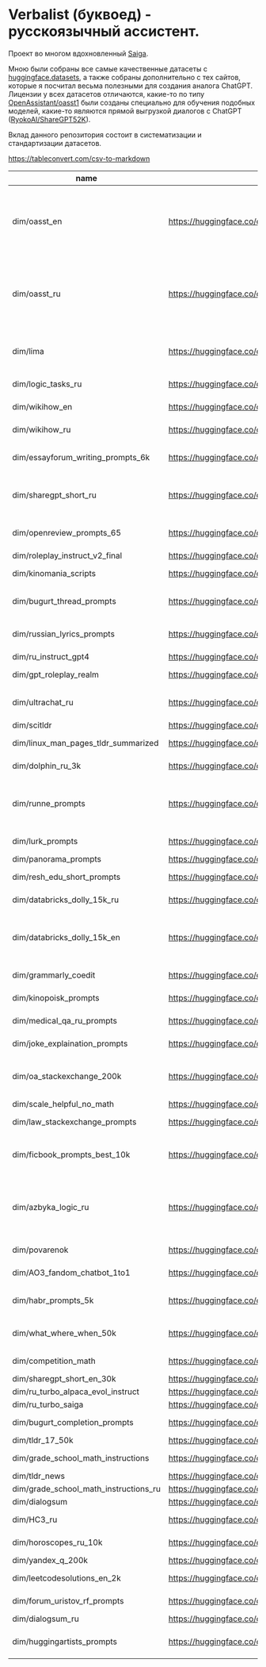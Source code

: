 # Verbalist (буквоед) - русскоязычный ассистент.

Проект во многом вдохновленный [Saiga](https://huggingface.co/IlyaGusev/saiga2_7b_lora).

Мною были собраны все самые качественные датасеты с [huggingface.datasets](https://huggingface.co/datasets), а также собраны дополнительно с тех сайтов, которые я посчитал весьма полезными для создания аналога ChatGPT. Лицензии у всех датасетов отличаются, какие-то по типу [OpenAssistant/oasst1](https://huggingface.co/datasets/OpenAssistant/oasst1) были созданы специально для обучения подобных моделей, какие-то являются прямой выгрузкой диалогов с ChatGPT ([RyokoAI/ShareGPT52K](https://huggingface.co/datasets/RyokoAI/ShareGPT52K)).

Вклад данного репозитория состоит в систематизации и стандартизации датасетов.

https://tableconvert.com/csv-to-markdown

|name                                 |link                                                                 |description                                                                                                                                                                                                                                                                                                                                                                                                                                                                                                               |original_name                                                 |original_source                                                                                        |preparation_script                                                                                       |language|
|-------------------------------------|---------------------------------------------------------------------|--------------------------------------------------------------------------------------------------------------------------------------------------------------------------------------------------------------------------------------------------------------------------------------------------------------------------------------------------------------------------------------------------------------------------------------------------------------------------------------------------------------------------|--------------------------------------------------------------|-------------------------------------------------------------------------------------------------------|---------------------------------------------------------------------------------------------------------|--------|
|dim/oasst_en                         |https://huggingface.co/datasets/dim/oasst_en                         |OpenAssistant Conversations Dataset на английском языке, профильтрованный вручную мной. В оригинальном датасете около 30% диалогов не являются корректными. Иногда пользователь который отыгрывает ассистента грубит пользователю, иногда люди просто отвечали не знаю на вопросы, некоторые вопросы были недостаточно научными или слишком короткими. Данную разметку вы можете посмотреть посмотреть по этой ссылке https://docs.google.com/spreadsheets/d/117t5-Tr-dxdODpyFBkBg5R8GklYBlsvBfeDyjqwz2pA/edit?usp=sharing|2023-04-12_oasst_ready.messages.jsonl.gz                      |https://huggingface.co/datasets/OpenAssistant/oasst1/blob/main/2023-04-12_oasst_ready.messages.jsonl.gz|https://github.com/dmitrymailk/verbalist/tree/master/verbalist/datasets/oasst                            |en      |
|dim/oasst_ru                         |https://huggingface.co/datasets/dim/oasst_ru                         |OpenAssistant Conversations Dataset на русском языке, профильтрованный вручную мной. В оригинальном датасете около 30% диалогов не являются корректными. Иногда пользователь который отыгрывает ассистента грубит пользователю, иногда люди просто отвечали не знаю на вопросы, некоторые вопросы были недостаточно научными или слишком короткими. Данную разметку вы можете посмотреть посмотреть по этой ссылке https://docs.google.com/spreadsheets/d/1uiOnqxiytuxrB6u6q2pMSdnMfqjT3arfg8DlT-OWlb0/edit?usp=sharing   |2023-04-12_oasst_ready.messages.jsonl.gz                      |https://huggingface.co/datasets/OpenAssistant/oasst1/blob/main/2023-04-12_oasst_ready.messages.jsonl.gz|https://github.com/dmitrymailk/verbalist/tree/master/verbalist/datasets/oasst                            |ru      |
|dim/lima                             |https://huggingface.co/datasets/dim/lima                             |Датасет состоящий и 1000 качественных обучающих примеров на английском языке. Stack Exchange (STEM), Stack Exchange (Other), wikiHow, Pushshift r/WritingPrompts, Natural Instructions, уникальные инструкции составленные авторами статьи. Больше об этом можно прочитать тут https://arxiv.org/pdf/2305.11206.pdf                                                                                                                                                                                                       |GAIR/lima                                                     |https://huggingface.co/datasets/GAIR/lima                                                              |https://github.com/dmitrymailk/verbalist/tree/master/verbalist/datasets/lima                             |en      |
|dim/logic_tasks_ru                   |https://huggingface.co/datasets/dim/logic_tasks_ru                   |Детские задачки на логику с сайта https://www.potehechas.ru/zadachi/zadachi.shtml                                                                                                                                                                                                                                                                                                                                                                                                                                         |Логические задачи - Логика и нестандартное мышление           |https://www.potehechas.ru/zadachi/zadachi.shtml                                                        |https://github.com/dmitrymailk/verbalist/tree/master/verbalist/datasets/logic_tasks_ru                   |ru      |
|dim/wikihow_en                       |https://huggingface.co/datasets/dim/wikihow_en                       |Англоязычные статьи с сайта wikihow                                                                                                                                                                                                                                                                                                                                                                                                                                                                                       |0x22almostEvil/multilingual-wikihow-qa-16k                    |https://huggingface.co/datasets/0x22almostEvil/multilingual-wikihow-qa-16k                             |https://github.com/dmitrymailk/verbalist/tree/master/verbalist/datasets/wiki_how                         |en      |
|dim/wikihow_ru                       |https://huggingface.co/datasets/dim/wikihow_ru                       |Русскоязычные статьи с сайта wikihow                                                                                                                                                                                                                                                                                                                                                                                                                                                                                      |0x22almostEvil/multilingual-wikihow-qa-16k                    |https://huggingface.co/datasets/0x22almostEvil/multilingual-wikihow-qa-16k                             |https://github.com/dmitrymailk/verbalist/tree/master/verbalist/datasets/wiki_how                         |ru      |
|dim/essayforum_writing_prompts_6k    |https://huggingface.co/datasets/dim/essayforum_writing_prompts_6k    |На данном сайте люди просят помощи с небольшими эссе. На данном сайте может ответить кто угодно, но данный датасет содержит ответы только от главного администратора сайта, так как его ответы чаще всего наиболее качественные и вдумчивые.                                                                                                                                                                                                                                                                              |EssayForum                                                    |https://essayforum.com/writing/                                                                        |https://github.com/dmitrymailk/verbalist/tree/master/verbalist/datasets/essayforum                       |en      |
|dim/sharegpt_short_ru                |https://huggingface.co/datasets/dim/sharegpt_short_ru                |Очищенная версия русская версия sharegpt. Я попытался вырезать из текста все промпты, где модель извиняется что что-то не может сделать, что она не имеет доступа в интернет. Диалоги, которые противоречат морали модели я просто исключил. Постарался убрать упоминания о том что она модель AI, так как за ролеплейные характеристики отвечают другие датасеты.                                                                                                                                                        |RyokoAI/ShareGPT52K                                           |https://huggingface.co/datasets/RyokoAI/ShareGPT52K                                                    |https://github.com/dmitrymailk/verbalist/tree/master/verbalist/datasets/sharegpt                         |ru      |
|dim/openreview_prompts_65            |https://huggingface.co/datasets/dim/openreview_prompts_65            |Датасет рецензий на реальные научные статьи с сайта openreview. Вышло на самом деле не так много, так как многие статьи не выложенны на arxiv или просто не имеют рецензий. Плюс я собрал только малую часть данного сайта, а не все что там было.                                                                                                                                                                                                                                                                        |https://openreview.net/                                       |https://openreview.net/                                                                                |https://github.com/dmitrymailk/verbalist/tree/master/verbalist/datasets/openreview                       |en      |
|dim/roleplay_instruct_v2_final       |https://huggingface.co/datasets/dim/roleplay_instruct_v2_final       |Датасет ролеплея от GPT-4 на различных персонажей на английском языке.                                                                                                                                                                                                                                                                                                                                                                                                                                                    |roleplay-instruct-v2-final                                    |https://github.com/teknium1/GPTeacher                                                                  |https://github.com/dmitrymailk/verbalist/tree/master/verbalist/datasets/gpt_roleplay_realm               |en      |
|dim/kinomania_scripts                |https://huggingface.co/datasets/dim/kinomania_scripts                |Небольшой датасет, который содержит в себе сценарии фильмов целиком и их краткое содержание                                                                                                                                                                                                                                                                                                                                                                                                                               |https://www.kinomania.ru/scripts                              |https://www.kinomania.ru/scripts                                                                       |https://github.com/dmitrymailk/verbalist/tree/master/verbalist/datasets/kinomania_scripts                |ru\en   |
|dim/bugurt_thread_prompts            |https://huggingface.co/datasets/dim/bugurt_thread_prompts            |Небольшой набор размеченных бугуртов вместе с моим другом, для того чтобы модель научилась писать бугурты на конкретную ситуацию. Собраны из телеграм паблика БУГУРТ ТРЕД(https://t.me/bugurtthread)                                                                                                                                                                                                                                                                                                                      |https://t.me/bugurtthread                                     |https://t.me/bugurtthread                                                                              |https://github.com/dmitrymailk/verbalist/tree/master/verbalist/datasets/bugurt_thread                    |ru      |
|dim/russian_lyrics_prompts           |https://huggingface.co/datasets/dim/russian_lyrics_prompts           |Небольшой датасет промптов собранный мною из различных учебников по стихосложению, чтобы модель научилась писать стихи, используя необходимый литературный прием на конкретную тему.                                                                                                                                                                                                                                                                                                                                      |Учебник стихосложения                                         |https://stihi.ru/uchebnik/                                                                             |https://github.com/dmitrymailk/verbalist/tree/master/verbalist/datasets/russian_lyrics_prompts           |ru      |
|dim/ru_instruct_gpt4                 |https://huggingface.co/datasets/dim/ru_instruct_gpt4                 |Датасет каких-то инструкций на русском сгенерированных GPT-4                                                                                                                                                                                                                                                                                                                                                                                                                                                              |lksy/ru_instruct_gpt4                                         |https://huggingface.co/datasets/lksy/ru_instruct_gpt4                                                  |https://github.com/dmitrymailk/verbalist/tree/master/verbalist/datasets/ru_instruct_gpt4                 |ru      |
|dim/gpt_roleplay_realm               |https://huggingface.co/datasets/dim/gpt_roleplay_realm               |Диалоги выдуманных персонажей при помощи GPT-4, диалоги были сгенерированны при помощи GPT-3.5. Русский и английский.                                                                                                                                                                                                                                                                                                                                                                                                     |IlyaGusev/gpt_roleplay_realm                                  |https://huggingface.co/datasets/IlyaGusev/gpt_roleplay_realm                                           |https://github.com/dmitrymailk/verbalist/tree/master/verbalist/datasets/gpt_roleplay_realm               |ru\en   |
|dim/ultrachat_ru                     |https://huggingface.co/datasets/dim/ultrachat_ru                     |Какой-то рандомный датасет диалогов от chatgpt, который я нашел на huggingface. Из текста диалогов были вырезаны шаблонные фразы по типу: "я не могу выполнить", "как языковая модель" и тд. Потому что обычно после этого следовало вменяемое решение задачи.                                                                                                                                                                                                                                                            |kaleinaNyan/UltraChat_ru                                      |https://huggingface.co/datasets/kaleinaNyan/UltraChat_ru                                               |https://github.com/dmitrymailk/verbalist/tree/master/verbalist/datasets/ultrachat_ru                     |ru      |
|dim/scitldr                          |https://huggingface.co/datasets/dim/scitldr                          |Саммаризация научных статей на английском языке, выполненная экспертами.                                                                                                                                                                                                                                                                                                                                                                                                                                                  |allenai/scitldr                                               |https://huggingface.co/datasets/allenai/scitldr                                                        |https://github.com/dmitrymailk/verbalist/tree/master/verbalist/datasets/scitldr                          |en      |
|dim/linux_man_pages_tldr_summarized  |https://huggingface.co/datasets/dim/linux_man_pages_tldr_summarized  |Саммаризация мануалов для инструментов линукс в удобный набор команд с их кратким описанием.                                                                                                                                                                                                                                                                                                                                                                                                                              |tmskss/linux-man-pages-tldr-summarized                        |https://huggingface.co/datasets/tmskss/linux-man-pages-tldr-summarized                                 |https://github.com/dmitrymailk/verbalist/tree/master/verbalist/datasets/linux-man-pages-tldr-summarized  |en      |
|dim/dolphin_ru_3k                    |https://huggingface.co/datasets/dim/dolphin_ru_3k                    |Подвыборка размера 3000 переведенных заданий dolphin. Примеры из оригинального датасета это промпты из FLANv2 и решения при помощи GPT-4 или GPT-3.5.                                                                                                                                                                                                                                                                                                                                                                     |d0rj/dolphin-ru                                               |https://huggingface.co/datasets/d0rj/dolphin-ru                                                        |https://github.com/dmitrymailk/verbalist/tree/master/verbalist/datasets/dolphin_ru                       |ru      |
|dim/runne_prompts                    |https://huggingface.co/datasets/dim/runne_prompts                    |Промпты составленные из датасета RuNNE. Лично я при обучении сотавил промпт следующим образом. Сначала идет текст "Найди все именованные сущности в данном тексте:", а затем шел сам текст. В качестве выхода модели нужно сгенерировать JSON где содержатся все найденные именованные сущности. К примеру так [{"name": "PERSON", "ent": "Ким Чен Нама", "pos": "0 12"}, {"name": "ORGANIZATION", "ent": "Полиция Малайзии", "pos": "56 72"}]                                                                            |iluvvatar/RuNNE                                               |https://huggingface.co/datasets/iluvvatar/RuNNE                                                        |https://github.com/dmitrymailk/verbalist/tree/master/verbalist/datasets/RuNNE                            |ru      |
|dim/lurk_prompts                     |https://huggingface.co/datasets/dim/lurk_prompts                     |Набор определений различных терминов с сайта lurk. Сами промпты были составлены автоматически следующим образом. напиши определение для (ОПРЕДЕЛЕНИЕ) в стиле lurk                                                                                                                                                                                                                                                                                                                                                        |averoo/lurk                                                   |https://huggingface.co/datasets/averoo/lurk/viewer/default/train?p=2                                   |https://github.com/dmitrymailk/verbalist/tree/master/verbalist/datasets/lurk                             |ru      |
|dim/panorama_prompts                 |https://huggingface.co/datasets/dim/panorama_prompts                 |Набор юмористических заголовков и текстов новостей с сайта панорама.                                                                                                                                                                                                                                                                                                                                                                                                                                                      |its5Q/panorama                                                |https://huggingface.co/datasets/its5Q/panorama                                                         |https://github.com/dmitrymailk/verbalist/tree/master/verbalist/datasets/panorama                         |ru      |
|dim/resh_edu_short_prompts           |https://huggingface.co/datasets/dim/resh_edu_short_prompts           |Набор уроков с сайта resh.edu.ru включающих в себя название урока, тему, класс и текст урока с заданиями.                                                                                                                                                                                                                                                                                                                                                                                                                 |its5Q/resh-edu                                                |https://huggingface.co/datasets/its5Q/resh-edu                                                         |https://github.com/dmitrymailk/verbalist/tree/master/verbalist/datasets/resh_edu                         |ru      |
|dim/databricks_dolly_15k_ru          |https://huggingface.co/datasets/dim/databricks_dolly_15k_ru          |Переведенный датасет dolly на русский язык. Включает в себя набор инструкций на обширное количество тематик.                                                                                                                                                                                                                                                                                                                                                                                                              |dwarf2/databricks-dolly-15k-ru                                |https://huggingface.co/dwarf2/databricks-dolly-15k-ru                                                  |https://github.com/dmitrymailk/verbalist/tree/master/verbalist/datasets/databricks_dolly_15k_ru          |ru      |
|dim/databricks_dolly_15k_en          |https://huggingface.co/datasets/dim/databricks_dolly_15k_en          |databricks-dolly-15k — это набор данных с открытым исходным кодом, содержащий записи о выполнении инструкций, созданные тысячами сотрудников Databricks в нескольких поведенческих категориях, изложенных в документе InstructGPT, включая мозговой штурм, классификацию, закрытый контроль качества, генерацию, извлечение информации, открытый контроль качества и обобщение.                                                                                                                                           |databricks/databricks-dolly-15k                               |https://huggingface.co/datasets/databricks/databricks-dolly-15k                                        |https://github.com/dmitrymailk/verbalist/tree/master/verbalist/datasets/databricks_dolly_15k_en          |en      |
|dim/grammarly_coedit                 |https://huggingface.co/datasets/dim/grammarly_coedit                 |Набор промптов, которые просят исправить грамматические, стилистические ошибки на английском.                                                                                                                                                                                                                                                                                                                                                                                                                             |grammarly/coedit                                              |https://huggingface.co/datasets/grammarly/coedit                                                       |https://github.com/dmitrymailk/verbalist/tree/master/verbalist/datasets/grammarly_coedit                 |en      |
|dim/kinopoisk_prompts                |https://huggingface.co/datasets/dim/kinopoisk_prompts                |Отзывы с кинопоиска на топ 250 фильмов. В промптах я прошу написать хороший, плохой или нейтральный отзыв на определенный фильм.                                                                                                                                                                                                                                                                                                                                                                                          |blinoff/kinopoisk                                             |https://huggingface.co/datasets/blinoff/kinopoisk                                                      |https://github.com/dmitrymailk/verbalist/tree/master/verbalist/datasets/kinopoisk                        |ru      |
|dim/medical_qa_ru_prompts            |https://huggingface.co/datasets/dim/medical_qa_ru_prompts            |Какие-то вопросы и ответы с какого-то медицинского форума. В данной версии датасета только первый ответ из оригинала.                                                                                                                                                                                                                                                                                                                                                                                                     |blinoff/medical_qa_ru_data                                    |https://huggingface.co/datasets/blinoff/medical_qa_ru_data                                             |https://github.com/dmitrymailk/verbalist/tree/master/verbalist/datasets/medical_qa_ru_data               |ru      |
|dim/joke_explaination_prompts        |https://huggingface.co/datasets/dim/joke_explaination_prompts        |Объяснение шуток на английском. От изначального датасета отличается тем, что я убрал последнее предложение из объяснения, так как оно ссылается на видео на сайте.                                                                                                                                                                                                                                                                                                                                                        |theblackcat102/joke_explaination                              |https://huggingface.co/datasets/theblackcat102/joke_explaination                                       |https://github.com/dmitrymailk/verbalist/tree/master/verbalist/datasets/joke_explaination                |en      |
|dim/oa_stackexchange_200k            |https://huggingface.co/datasets/dim/oa_stackexchange_200k            |Вопросы-ответы со stackexchange. Оригинальный датасет был составлен следующим образом: были выбраны только темы с принятым ответом, для которых длина вопроса и ответа составляет менее 1000 символов. Другие ответы, вопросы без принятых ответов или длинные записи были удалены. Так как оригинальный датасет слишком большой, я рандомно выбрал 200k семплов.                                                                                                                                                         |donfu/oa-stackexchange                                        |https://huggingface.co/datasets/donfu/oa-stackexchange                                                 |https://github.com/dmitrymailk/verbalist/tree/master/verbalist/datasets/oa_stackexchange                 |en      |
|dim/scale_helpful_no_math            |https://huggingface.co/datasets/dim/scale_helpful_no_math            |Какой-то набор диалогов с вопросами-ответами на английском, происхождение неизвестно.                                                                                                                                                                                                                                                                                                                                                                                                                                     |HuggingFaceH4/scale_helpful_no_math                           |https://huggingface.co/datasets/HuggingFaceH4/scale_helpful_no_math/viewer/default/train_rm            |https://github.com/dmitrymailk/verbalist/tree/master/verbalist/datasets/scale_helpful_no_math            |en      |
|dim/law_stackexchange_prompts        |https://huggingface.co/datasets/dim/law_stackexchange_prompts        |Вопросы про закон на английском языке со StackExchange. Оригинальный датасет был преобразован в markdown.                                                                                                                                                                                                                                                                                                                                                                                                                 |ymoslem/Law-StackExchange                                     |https://huggingface.co/datasets/ymoslem/Law-StackExchange                                              |https://github.com/dmitrymailk/verbalist/tree/master/verbalist/datasets/law_stackexchange                |en      |
|dim/ficbook_prompts_best_10k         |https://huggingface.co/datasets/dim/ficbook_prompts_best_10k         |Топ 10k лучших фанфиков с сайта ficbook.net. Все промпты выглядят следующим образом: напиши фанфик с названием {title} и следующим описанием {description}, с тегами {tags}, Где title это оригинальное название, description оригинальное описание, tags это теги данного произведения.                                                                                                                                                                                                                                  |AlexWortega/FicBook                                           |https://huggingface.co/datasets/AlexWortega/FicBook                                                    |https://github.com/dmitrymailk/verbalist/tree/master/verbalist/datasets/ficbook                          |ru      |
|dim/azbyka_logic_ru                  |https://huggingface.co/datasets/dim/azbyka_logic_ru                  |Небольшой набор детских логических и православных задач, взятых с сайта https://azbyka.ru/deti/logicheskie-i-zanimatelnye-zadachi . Обычно у них почти нет развернутого решения, только ответ. Я пытался расписать решение некоторых задач, но меня хватило только на 35, если кто-то займется подобным буду рад https://docs.google.com/spreadsheets/d/1JRbtppbZCUbV_Eqd0nKbRDQEuPnJIAgJ70cUILEDUI4/edit?usp=sharing .                                                                                                   |Логические и занимательные задачи (300 задач)                 |https://azbyka.ru/deti/logicheskie-i-zanimatelnye-zadachi                                              |https://github.com/dmitrymailk/verbalist/tree/master/verbalist/datasets/azbyka_logic_ru                  |ru      |
|dim/povarenok                        |https://huggingface.co/datasets/dim/povarenok                        |46k лучших рецептов с сайта povarenok.ru, содержит текст рецепта, список ингридиентов, название блюда                                                                                                                                                                                                                                                                                                                                                                                                                     |https://www.povarenok.ru/recipes/                             |https://www.povarenok.ru/recipes/                                                                      |https://github.com/dmitrymailk/verbalist/tree/master/verbalist/datasets/povarenok                        |ru      |
|dim/AO3_fandom_chatbot_1to1          |https://huggingface.co/datasets/dim/AO3_fandom_chatbot_1to1          |Какой-то набор ролеплейных диалогов с описанием персонажей и их отыгрышем. Происхождение неизвестно.                                                                                                                                                                                                                                                                                                                                                                                                                      |ebony59/AO3_fandom_chatbot_1to1                               |https://huggingface.co/datasets/ebony59/AO3_fandom_chatbot_1to1                                        |https://github.com/dmitrymailk/verbalist/tree/master/verbalist/datasets/AO3_fandom_chatbot_1to1          |en      |
|dim/habr_prompts_5k                  |https://huggingface.co/datasets/dim/habr_prompts_5k                  |Статьи с хабра. Датасет был составлен с помощью chatgpt, chatgpt преобразовывал заголовки таким образом чтобы они звучали как вопросы от пользователя, в качестве таргета выступала сама статья.                                                                                                                                                                                                                                                                                                                          |IlyaGusev/habr                                                |https://huggingface.co/datasets/IlyaGusev/habr                                                         |https://github.com/dmitrymailk/verbalist/tree/master/verbalist/datasets/habr                             |ru      |
|dim/what_where_when_50k              |https://huggingface.co/datasets/dim/what_where_when_50k              |50k вопросов с решениями с сайта что где когда. В качестве промпта выступает вопрос, в качестве ответа конкатенация объяснения и краткого ответа. Все вопросы-ответы вы можете найти по этой ссылке https://huggingface.co/datasets/dim/what_where_when_ru                                                                                                                                                                                                                                                                |https://db.chgk.info                                          |https://db.chgk.info                                                                                   |https://github.com/dmitrymailk/verbalist/tree/master/verbalist/datasets/what_where_when                  |ru      |
|dim/competition_math                 |https://huggingface.co/datasets/dim/competition_math                 |Датасет олимпиадной математики на английском. The Mathematics Aptitude Test of Heuristics (MATH) dataset.                                                                                                                                                                                                                                                                                                                                                                                                                 |competition_math                                              |https://huggingface.co/datasets/competition_math                                                       |https://github.com/dmitrymailk/verbalist/tree/master/verbalist/datasets/competition_math                 |en      |
|dim/sharegpt_short_en_30k            |https://huggingface.co/datasets/dim/sharegpt_short_en_30k            |Короткие диалоги на английском из sharegpt                                                                                                                                                                                                                                                                                                                                                                                                                                                                                |RyokoAI/ShareGPT52K                                           |https://huggingface.co/datasets/RyokoAI/ShareGPT52K                                                    |https://github.com/dmitrymailk/verbalist/tree/master/verbalist/datasets/sharegpt                         |en      |
|dim/ru_turbo_alpaca_evol_instruct    |https://huggingface.co/datasets/dim/ru_turbo_alpaca_evol_instruct    |Набор инструкций различной тематики на русском языке, сгенерированных при помощи chatgpt.                                                                                                                                                                                                                                                                                                                                                                                                                                 |IlyaGusev/ru_turbo_alpaca_evol_instruct                       |https://huggingface.co/datasets/IlyaGusev/ru_turbo_alpaca_evol_instruct                                |https://github.com/dmitrymailk/verbalist/tree/master/verbalist/datasets/ru_turbo_alpaca_evol_instruct    |ru      |
|dim/ru_turbo_saiga                   |https://huggingface.co/datasets/dim/ru_turbo_saiga                   |Набор инструкций различной тематики на русском языке, сгенерированных при помощи chatgpt.                                                                                                                                                                                                                                                                                                                                                                                                                                 |IlyaGusev/ru_turbo_saiga                                      |https://huggingface.co/datasets/IlyaGusev/ru_turbo_saiga                                               |https://github.com/dmitrymailk/verbalist/tree/master/verbalist/datasets/ru_turbo_saiga                   |ru      |
|dim/bugurt_completion_prompts        |https://huggingface.co/datasets/dim/bugurt_completion_prompts        |Обрезанные бугурты, где в качестве промпта используется строка вида - продолжи бугурт: первая строчка бугурта                                                                                                                                                                                                                                                                                                                                                                                                             |https://t.me/bugurtthread                                     |https://t.me/bugurtthread                                                                              |https://github.com/dmitrymailk/verbalist/tree/master/verbalist/datasets/bugurt_thread                    |ru      |
|dim/tldr_17_50k                      |https://huggingface.co/datasets/dim/tldr_17_50k                      |Очень вольная абстрактная саммаризация постов с реддита в одну строчку                                                                                                                                                                                                                                                                                                                                                                                                                                                    |webis/tldr-17                                                 |https://huggingface.co/datasets/webis/tldr-17                                                          |https://github.com/dmitrymailk/verbalist/tree/master/verbalist/datasets/tldr_17                          |en      |
|dim/grade_school_math_instructions   |https://huggingface.co/datasets/dim/grade_school_math_instructions   |OpenAI's grade-school-math датасет преобразованный в промпты.                                                                                                                                                                                                                                                                                                                                                                                                                                                             |qwedsacf/grade-school-math-instructions                       |https://huggingface.co/datasets/qwedsacf/grade-school-math-instructions                                |https://github.com/dmitrymailk/verbalist/tree/master/verbalist/datasets/grade-school-math-instructions   |en      |
|dim/tldr_news                        |https://huggingface.co/datasets/dim/tldr_news                        |Хедлайны и текст новостей на различную тематику.                                                                                                                                                                                                                                                                                                                                                                                                                                                                          |JulesBelveze/tldr_news                                        |https://huggingface.co/datasets/JulesBelveze/tldr_news                                                 |https://github.com/dmitrymailk/verbalist/tree/master/verbalist/datasets/tldr_news                        |en      |
|dim/grade_school_math_instructions_ru|https://huggingface.co/datasets/dim/grade_school_math_instructions_ru|OpenAI's grade-school-math датасет переведенный на русский.                                                                                                                                                                                                                                                                                                                                                                                                                                                               |d0rj/gsm8k-ru                                                 |https://huggingface.co/datasets/d0rj/gsm8k-ru                                                          |https://github.com/dmitrymailk/verbalist/tree/master/verbalist/datasets/grade_school_math_instructions_ru|ru      |
|dim/dialogsum                        |https://huggingface.co/datasets/dim/dialogsum                        |Саммаризация диалогов на английском языке, разметка выполнялась вручную.                                                                                                                                                                                                                                                                                                                                                                                                                                                  |knkarthick/dialogsum                                          |https://huggingface.co/datasets/knkarthick/dialogsum                                                   |https://github.com/dmitrymailk/verbalist/tree/master/verbalist/datasets/dialogsum                        |en      |
|dim/HC3_ru                           |https://huggingface.co/datasets/dim/HC3_ru                           |Вопросы-ответы с реддита, есть ответы сгенерированные chatgpt и реальные ответы пользователей. Я использовал только реальные ответы пользователей.                                                                                                                                                                                                                                                                                                                                                                        |d0rj/HC3-ru                                                   |https://huggingface.co/datasets/d0rj/HC3-ru                                                            |https://github.com/dmitrymailk/verbalist/tree/master/verbalist/datasets/HC3_ru                           |ru      |
|dim/horoscopes_ru_10k                |https://huggingface.co/datasets/dim/horoscopes_ru_10k                |10k гороскопов, с промптами где я прошу сгенерировать гороском для определенного знака зодиака                                                                                                                                                                                                                                                                                                                                                                                                                            |dkagramanyan/horoscopes_ru                                    |https://huggingface.co/datasets/dkagramanyan/horoscopes_ru                                             |https://github.com/dmitrymailk/verbalist/tree/master/verbalist/datasets/horoscopes_ru                    |ru      |
|dim/yandex_q_200k                    |https://huggingface.co/datasets/dim/yandex_q_200k                    |200k рандомно выбранных вопросов-ответов с сайта yandex q.                                                                                                                                                                                                                                                                                                                                                                                                                                                                |its5Q/yandex-q                                                |https://huggingface.co/datasets/its5Q/yandex-q                                                         |https://github.com/dmitrymailk/verbalist/tree/master/verbalist/datasets/yandex_q                         |ru      |
|dim/leetcodesolutions_en_2k          |https://huggingface.co/datasets/dim/leetcodesolutions_en_2k          |Решения задач с leetcode на разных языках.                                                                                                                                                                                                                                                                                                                                                                                                                                                                                |TigerResearch/tigerbot-kaggle-leetcodesolutions-en-2k         |https://huggingface.co/datasets/TigerResearch/tigerbot-kaggle-leetcodesolutions-en-2k                  |https://github.com/dmitrymailk/verbalist/tree/master/verbalist/datasets/leetcodesolutions_en_2k          |en      |
|dim/forum_uristov_rf_prompts         |https://huggingface.co/datasets/dim/forum_uristov_rf_prompts         |Вопросы-ответы с российского юридического форума.                                                                                                                                                                                                                                                                                                                                                                                                                                                                         |https://xn----dtbrojdkckkfj9k.xn--p1ai/vopros-yuristu?page=560|https://xn----dtbrojdkckkfj9k.xn--p1ai/vopros-yuristu?page=560                                         |https://github.com/dmitrymailk/verbalist/tree/master/verbalist/datasets/forum_uristov_rf                 |ru      |
|dim/dialogsum_ru                     |https://huggingface.co/datasets/dim/dialogsum_ru                     |Саммаризация диалогов на русском языке, перевод dialogsum.                                                                                                                                                                                                                                                                                                                                                                                                                                                                |d0rj/dialogsum-ru                                             |https://huggingface.co/datasets/d0rj/dialogsum-ru                                                      |https://github.com/dmitrymailk/verbalist/tree/master/verbalist/datasets/dialogsum-ru                     |ru      |
|dim/huggingartists_prompts           |https://huggingface.co/datasets/dim/huggingartists_prompts           |Промпты, которые просят продолжить песню в стиле определенного исполнителя. В данном наборе содержатся почти все исполнители, которых вы можете найти в этой организации https://huggingface.co/huggingartists                                                                                                                                                                                                                                                                                                            |https://huggingface.co/huggingartists                         |https://huggingface.co/huggingartists                                                                  |https://github.com/dmitrymailk/verbalist/tree/master/verbalist/datasets/huggingartists                   |ru      |
